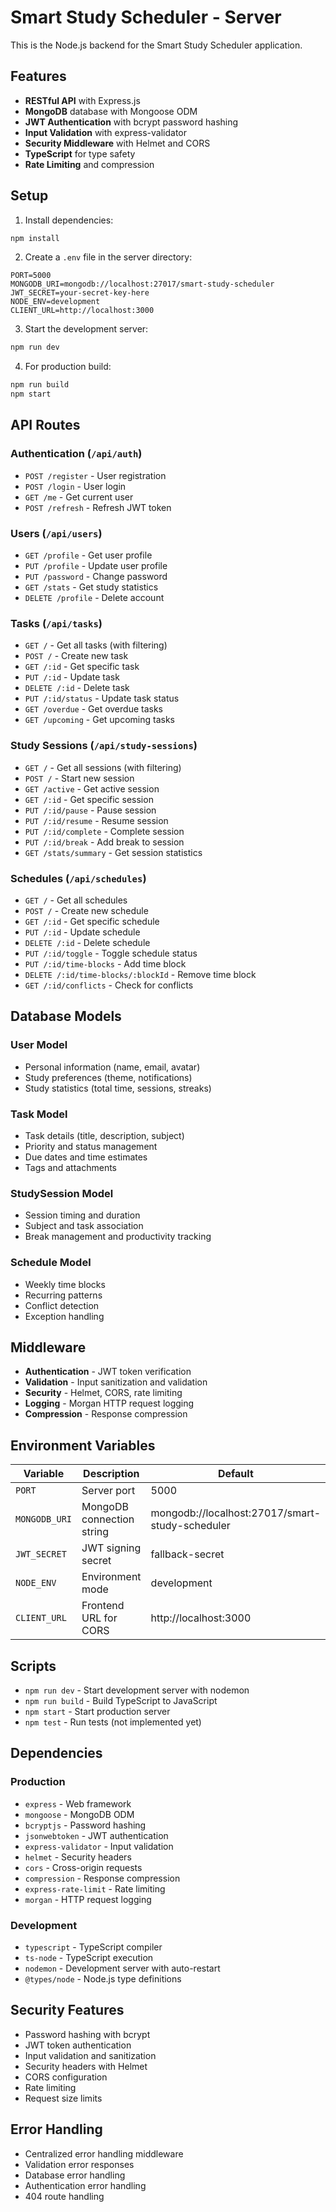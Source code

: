 # Smart Study Scheduler - Server

This is the Node.js backend for the Smart Study Scheduler application.

## Features

- **RESTful API** with Express.js
- **MongoDB** database with Mongoose ODM
- **JWT Authentication** with bcrypt password hashing
- **Input Validation** with express-validator
- **Security Middleware** with Helmet and CORS
- **TypeScript** for type safety
- **Rate Limiting** and compression

## Setup

1. Install dependencies:
```bash
npm install
```

2. Create a `.env` file in the server directory:
```env
PORT=5000
MONGODB_URI=mongodb://localhost:27017/smart-study-scheduler
JWT_SECRET=your-secret-key-here
NODE_ENV=development
CLIENT_URL=http://localhost:3000
```

3. Start the development server:
```bash
npm run dev
```

4. For production build:
```bash
npm run build
npm start
```

## API Routes

### Authentication (`/api/auth`)
- `POST /register` - User registration
- `POST /login` - User login
- `GET /me` - Get current user
- `POST /refresh` - Refresh JWT token

### Users (`/api/users`)
- `GET /profile` - Get user profile
- `PUT /profile` - Update user profile
- `PUT /password` - Change password
- `GET /stats` - Get study statistics
- `DELETE /profile` - Delete account

### Tasks (`/api/tasks`)
- `GET /` - Get all tasks (with filtering)
- `POST /` - Create new task
- `GET /:id` - Get specific task
- `PUT /:id` - Update task
- `DELETE /:id` - Delete task
- `PUT /:id/status` - Update task status
- `GET /overdue` - Get overdue tasks
- `GET /upcoming` - Get upcoming tasks

### Study Sessions (`/api/study-sessions`)
- `GET /` - Get all sessions (with filtering)
- `POST /` - Start new session
- `GET /active` - Get active session
- `GET /:id` - Get specific session
- `PUT /:id/pause` - Pause session
- `PUT /:id/resume` - Resume session
- `PUT /:id/complete` - Complete session
- `PUT /:id/break` - Add break to session
- `GET /stats/summary` - Get session statistics

### Schedules (`/api/schedules`)
- `GET /` - Get all schedules
- `POST /` - Create new schedule
- `GET /:id` - Get specific schedule
- `PUT /:id` - Update schedule
- `DELETE /:id` - Delete schedule
- `PUT /:id/toggle` - Toggle schedule status
- `PUT /:id/time-blocks` - Add time block
- `DELETE /:id/time-blocks/:blockId` - Remove time block
- `GET /:id/conflicts` - Check for conflicts

## Database Models

### User Model
- Personal information (name, email, avatar)
- Study preferences (theme, notifications)
- Study statistics (total time, sessions, streaks)

### Task Model
- Task details (title, description, subject)
- Priority and status management
- Due dates and time estimates
- Tags and attachments

### StudySession Model
- Session timing and duration
- Subject and task association
- Break management and productivity tracking

### Schedule Model
- Weekly time blocks
- Recurring patterns
- Conflict detection
- Exception handling

## Middleware

- **Authentication** - JWT token verification
- **Validation** - Input sanitization and validation
- **Security** - Helmet, CORS, rate limiting
- **Logging** - Morgan HTTP request logging
- **Compression** - Response compression

## Environment Variables

| Variable | Description | Default |
|----------|-------------|---------|
| `PORT` | Server port | 5000 |
| `MONGODB_URI` | MongoDB connection string | mongodb://localhost:27017/smart-study-scheduler |
| `JWT_SECRET` | JWT signing secret | fallback-secret |
| `NODE_ENV` | Environment mode | development |
| `CLIENT_URL` | Frontend URL for CORS | http://localhost:3000 |

## Scripts

- `npm run dev` - Start development server with nodemon
- `npm run build` - Build TypeScript to JavaScript
- `npm start` - Start production server
- `npm test` - Run tests (not implemented yet)

## Dependencies

### Production
- `express` - Web framework
- `mongoose` - MongoDB ODM
- `bcryptjs` - Password hashing
- `jsonwebtoken` - JWT authentication
- `express-validator` - Input validation
- `helmet` - Security headers
- `cors` - Cross-origin requests
- `compression` - Response compression
- `express-rate-limit` - Rate limiting
- `morgan` - HTTP request logging

### Development
- `typescript` - TypeScript compiler
- `ts-node` - TypeScript execution
- `nodemon` - Development server with auto-restart
- `@types/node` - Node.js type definitions

## Security Features

- Password hashing with bcrypt
- JWT token authentication
- Input validation and sanitization
- Security headers with Helmet
- CORS configuration
- Rate limiting
- Request size limits

## Error Handling

- Centralized error handling middleware
- Validation error responses
- Database error handling
- Authentication error handling
- 404 route handling
